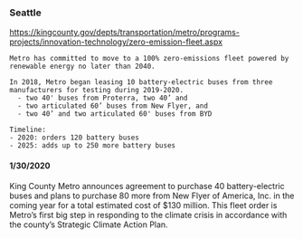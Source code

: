 


### Seattle
https://kingcounty.gov/depts/transportation/metro/programs-projects/innovation-technology/zero-emission-fleet.aspx
```
Metro has committed to move to a 100% zero-emissions fleet powered by renewable energy no later than 2040.

In 2018, Metro began leasing 10 battery-electric buses from three manufacturers for testing during 2019-2020.
  - two 40' buses from Proterra, two 40’ and
  - two articulated 60’ buses from New Flyer, and
  - two 40’ and two articulated 60' buses from BYD

Timeline:
- 2020: orders 120 battery buses
- 2025: adds up to 250 more battery buses
```

#### 1/30/2020
King County Metro announces agreement to purchase 40 battery-electric buses and plans to purchase 80 more from New Flyer of America, Inc. in the coming year for a total estimated cost of $130 million.
This fleet order is Metro’s first big step in responding to the climate crisis in accordance with the county’s Strategic Climate Action Plan.
